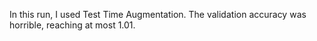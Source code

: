 In this run, I used Test Time Augmentation.
The validation accuracy was horrible, reaching at most 1.01.
